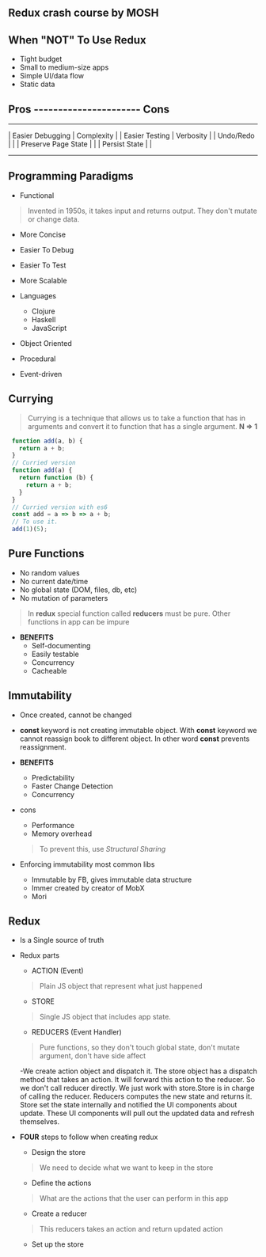 ## Redux crash course by MOSH

## When "NOT" To Use Redux
 - Tight budget
 - Small to medium-size apps
 - Simple UI/data flow
 - Static data

## Pros ---------------------- Cons
  ______________________________________ 
 | Easier Debugging        | Complexity |
 | Easier Testing          | Verbosity  |
 | Undo/Redo               |            |
 | Preserve Page State     |            |
 | Persist State           |            |
  ______________________________________

## Programming Paradigms
 - Functional
 > Invented in 1950s, it takes input and returns output. They don't mutate or change data.
   - More Concise 
   - Easier To Debug
   - Easier To Test
   - More Scalable
   - Languages
     - Clojure
     - Haskell
     - JavaScript

 - Object Oriented 
 - Procedural
 - Event-driven

## Currying
 >Currying is a technique that allows us to take a function that has in arguments and convert it to function that has a single argument. **N => 1**
 ```js
  function add(a, b) {
    return a + b;
  }
  // Curried version
  function add(a) {
    return function (b) {
      return a + b;
    }
  }
  // Curried version with es6
  const add = a => b => a + b; 
  // To use it.
  add(1)(5);
 ```

## Pure Functions
 - No random values
 - No current date/time
 - No global state (DOM, files, db, etc)
 - No mutation of parameters
  > In **redux** special function called **reducers** must be pure. Other functions in app can be impure

 - **BENEFITS**
   - Self-documenting
   - Easily testable
   - Concurrency
   - Cacheable

## Immutability
 - Once created, cannot be changed
 - **const** keyword is not creating immutable object. With **const** keyword we cannot reassign book to different object. In other word **const** prevents reassignment.
 - **BENEFITS**
   - Predictability
   - Faster Change Detection
   - Concurrency
 - cons
   - Performance
   - Memory overhead
    > To prevent this, use _Structural Sharing_ 

 - Enforcing immutability most common libs
   - Immutable by FB, gives immutable data structure
   - Immer created by creator of MobX
   - Mori

## Redux
 - Is a Single source of truth
 - Redux parts
   - ACTION (Event)
   > Plain JS object that represent what just happened
   - STORE
   > Single JS object that includes app state. 
   - REDUCERS (Event Handler)
   > Pure functions, so they don't touch global state, don't mutate argument, don't have side affect

     -We create action object and dispatch it. The store object has a dispatch method that takes an action. It will forward this action to the reducer. So we don't call reducer directly. We just work with store.Store is in charge of calling the reducer. Reducers computes the new state and returns it. Store set the state internally and notified the UI components about update. These UI components will pull out the updated data and refresh themselves.

 - **FOUR** steps to follow when creating redux
   - Design the store
   > We need to decide what we want to keep in the store
   - Define the actions
   > What are the actions that the user can perform in this app
   - Create a reducer
   > This reducers takes an action and return updated action
   - Set up the store
   


  